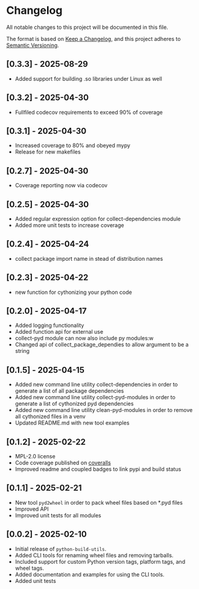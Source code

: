 # Changelog

All notable changes to this project will be documented in this file.

The format is based on [Keep a Changelog](https://keepachangelog.com/en/1.0.0/),
and this project adheres to [Semantic Versioning](https://semver.org/spec/v2.0.0.html).

## [0.3.3] - 2025-08-29

- Added support for building .so libraries under Linux as well

## [0.3.2] - 2025-04-30

- Fullfiled codecov requirements to exceed 90% of coverage

## [0.3.1] - 2025-04-30

- Increased coverage to 80% and obeyed mypy
- Release for new makefiles

## [0.2.7] - 2025-04-30

- Coverage reporting now via codecov

## [0.2.5] - 2025-04-30

- Added regular expression option for collect-dependencies module
- Added more unit tests to increase coverage

## [0.2.4] - 2025-04-24

- collect package import name in stead of distribution names

## [0.2.3] - 2025-04-22

- new function for cythonizing your python code

## [0.2.0] - 2025-04-17

- Added logging functionality
- Added function api for external use
- collect-pyd module can now also include py modules:w
- Changed api of collect_package_dependies to allow argument to be a string

## [0.1.5] - 2025-04-15

- Added new command line utility collect-dependencies in order to generate a list of all package dependencies
- Added new command line utility collect-pyd-modules in order to generate a list of cythonized pyd dependencies
- Added new command line utility clean-pyd-modules in order to remove all cythonized files in a venv
- Updated README.md with new tool examples

## [0.1.2] - 2025-02-22

- MPL-2.0 license
- Code coverage published on [coveralls](https://coveralls.io/github/dave-Lab-and-Engineering/python-build-utils/)
- Improved readme and coupled badges to link pypi and build status

## [0.1.1] - 2025-02-21

- New tool `pyd2wheel` in order to pack wheel files based on \*.pyd files
- Improved API
- Improved unit tests for all modules

## [0.0.2] - 2025-02-10

- Initial release of `python-build-utils`.
- Added CLI tools for renaming wheel files and removing tarballs.
- Included support for custom Python version tags, platform tags, and wheel tags.
- Added documentation and examples for using the CLI tools.
- Added unit tests
